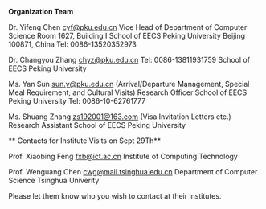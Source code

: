 
**Organization Team**

Dr. Yifeng Chen [cyf@pku.edu.cn](mailto:cyf@pku.edu.cn)
Vice Head of Department of Computer Science
Room 1627, Building I
School of EECS
Peking University
Beijing 100871, China
Tel: 0086-13520352973

Dr. Changyou Zhang [chyz@pku.edu.cn](mailto:chyz@pku.edu.cn)
Tel: 0086-13811931759
School of EECS
Peking University

Ms. Yan Sun [sun.y@pku.edu.cn](mailto:sun.y@pku.edu.cn)
(Arrival/Departure Management, Special Meal Requirement, and Cultural Visits)
Research Officer
School of EECS
Peking University
Tel: 0086-10-62761777

Ms. Shuang Zhang [zs192001@163.com](mailto:zs192001@163.com)
(Visa Invitation Letters etc.)
Research Assistant
School of EECS
Peking University


** Contacts for Institute Visits on Sept 29Th**

Prof. Xiaobing Feng [fxb@ict.ac.cn](mailto:fxb@ict.ac.cn)
Institute of Computing Technology

Prof. Wenguang Chen [cwg@mail.tsinghua.edu.cn](mailto:cwg@mail.tsinghua.edu.cn)
Department of Computer Science
Tsinghua Univerity

Please let them know who you wish to contact at their institutes.
